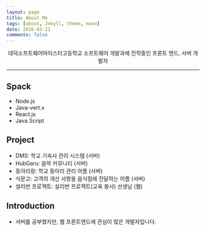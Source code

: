 ```yaml
---
layout: page
title: About Me
tags: [about, Jekyll, theme, moon]
date: 2016-03-21
comments: false
---
```

    
<center>대덕소프트웨어마이스터고등학교 소프트웨어 개발과에 진학중인 프론트 엔드, 서버 개발자</center>
<hr>

## Spack
* Node.js
* Java-vert.x
* React.js
* Java Script

## Project
* DMS: 학교 기숙사 관리 시스템 (서버)
* HubGaru: 음악 커뮤니티 (서버)
* 동아리랑: 학교 동아리 관리 어플 (서버)
* 식문고: 고객의 개선 사항을 음식점에 전달하는 어플 (서버)
* 설리번 프로젝트: 설리번 프로젝트(교육 봉사) 선생님 (웹)

## Introduction
* 서버를 공부했지만, 웹 프론트엔드에 관심이 많은 개발자입니다.
